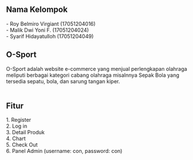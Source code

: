 <h2>Nama Kelompok</h2>
- Roy Belmiro Virgiant (17051204016)<br>
- Malik Dwi Yoni F.    (17051204024)<br>
- Syarif Hidayatulloh  (17051204049)<br>
<h2>O-Sport</h2>
O-Sport adalah website e-commerce yang menjual perlengkapan olahraga<br>
meliputi berbagai kategori cabang olahraga misalnnya Sepak Bola yang tersedia
sepatu, bola, dan sarung tangan kiper.<br>
<br>
<h2>Fitur</h2>
1. Register<br>
2. Log in<br>
3. Detail Produk<br>
4. Chart<br>
5. Check Out<br>
6. Panel Admin (username: con, password: con)<br>
